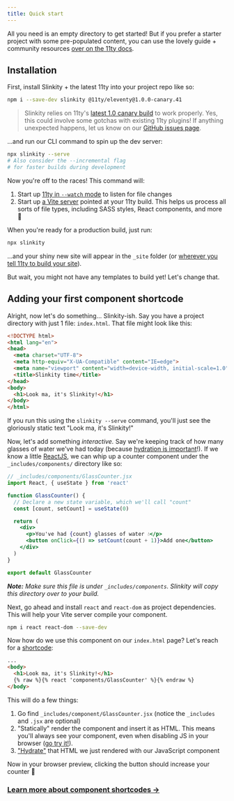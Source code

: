 ```yaml
---
title: Quick start
---
```


All you need is an empty directory to get started! But if you prefer a starter project with some pre-populated content, you can use the lovely guide + community resources [over on the 11ty docs](https://www.11ty.dev/docs/getting-started/).

## Installation

First, install Slinkity + the latest 11ty into your project repo like so:

```bash
npm i --save-dev slinkity @11ty/eleventy@1.0.0-canary.41
```

> Slinkity relies on 11ty's [latest 1.0 canary build](https://www.npmjs.com/package/@11ty/eleventy/v/1.0.0-canary.41) to work properly. Yes, this could involve some gotchas with existing 11ty plugins! If anything unexpected happens, let us know on our [GitHub issues page](https://github.com/Holben888/slinkity/issues).

...and run our CLI command to spin up the dev server:

```bash
npx slinkity --serve
# Also consider the --incremental flag
# for faster builds during development
```

Now you're off to the races! This command will:

1. Start up [11ty in `--watch` mode](https://www.11ty.dev/docs/usage/#re-run-eleventy-when-you-save) to listen for file changes
2. Start up [a Vite server](https://vitejs.dev/guide/#index-html-and-project-root) pointed at your 11ty build. This helps us process all sorts of file types, including SASS styles, React components, and more 🚀

When you're ready for a production build, just run:

```bash
npx slinkity
```

...and your shiny new site will appear in the `_site` folder (or [wherever you tell 11ty to build your site](https://www.11ty.dev/docs/config/#output-directory)).

But wait, you might not have any templates to build yet! Let's change that.

## Adding your first component shortcode

Alright, now let's do something... Slinkity-ish. Say you have a project directory with just 1 file: `index.html`. That file might look like this:

```html
<!DOCTYPE html>
<html lang="en">
<head>
  <meta charset="UTF-8">
  <meta http-equiv="X-UA-Compatible" content="IE=edge">
  <meta name="viewport" content="width=device-width, initial-scale=1.0">
  <title>Slinkity time</title>
</head>
<body>
  <h1>Look ma, it's Slinkity!</h1>
</body>
</html>
```

If you run this using the `slinkity --serve` command, you'll just see the gloriously static text "Look ma, it's Slinkity!"

Now, let's add something _interactive._ Say we're keeping track of how many glasses of water we've had today (because [hydration is important](https://www.gatsbyjs.com/docs/conceptual/react-hydration/)!). If we know a little [ReactJS](https://reactjs.org/docs/getting-started.html), we can whip up a counter component under the `_includes/components/` directory like so:

```jsx
// _includes/components/GlassCounter.jsx
import React, { useState } from 'react'

function GlassCounter() {
  // Declare a new state variable, which we'll call "count"
  const [count, setCount] = useState(0)

  return (
    <div>
      <p>You've had {count} glasses of water 💧</p>
      <button onClick={() => setCount(count + 1)}>Add one</button>
    </div>
  )
}

export default GlassCounter
```

_**Note:** Make sure this file is under `_includes/components`. Slinkity will copy this directory over to your build._

Next, go ahead and install `react` and `react-dom` as project dependencies. This will help your Vite server compile your component.

```bash
npm i react react-dom --save-dev
```

Now how do we use this component on our `index.html` page? Let's reach for a [shortcode](https://www.11ty.dev/docs/shortcodes/):

```html
...
<body>
  <h1>Look ma, it's Slinkity!</h1>
  {% raw %}{% react 'components/GlassCounter' %}{% endraw %}
</body>
```

This will do a few things:
1. Go find `_includes/component/GlassCounter.jsx` (notice the `_includes` and `.jsx` are optional)
2. "Statically" render the component and insert it as HTML. This means you'll always see your component, even when disabling JS in your browser ([go try it!](https://developer.chrome.com/docs/devtools/javascript/disable/)).
3. ["Hydrate"](https://www.gatsbyjs.com/docs/conceptual/react-hydration/) that HTML we just rendered with our JavaScript component

Now in your browser preview, clicking the button should increase your counter 🎉

### [Learn more about component shortcodes →](/docs/component-shortcodes)
